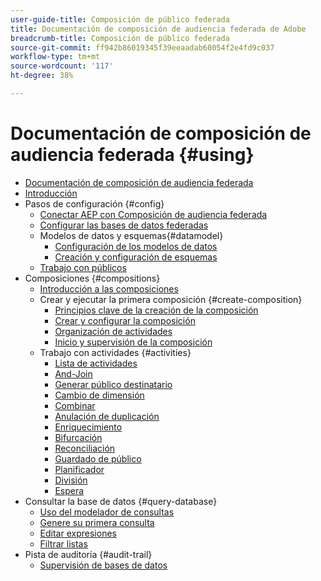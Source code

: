 ```yaml
---
user-guide-title: Composición de público federada
title: Documentación de composición de audiencia federada de Adobe
breadcrumb-title: Composición de público federada
source-git-commit: ff942b86019345f39eeaadab60054f2e4fd9c037
workflow-type: tm+mt
source-wordcount: '117'
ht-degree: 38%

---
```



# Documentación de composición de audiencia federada {#using}

+ [Documentación de composición de audiencia federada](home.md)
+ [Introducción ](chapter1/newfile.md)
+ Pasos de configuración {#config}
   + [Conectar AEP con Composición de audiencia federada](connections/destinations.md)
   + [Configurar las bases de datos federadas](connections/federated-db.md)
   + Modelos de datos y esquemas{#datamodel}
      + [Configuración de los modelos de datos](data-management/gs-models.md)
      + [Creación y configuración de esquemas](customer/schemas.md)
   + [Trabajo con públicos](customer/audiences.md)
+ Composiciones {#compositions}
   + [Introducción a las composiciones](compositions/gs-compositions.md)
   + Crear y ejecutar la primera composición {#create-composition}
      + [Principios clave de la creación de la composición](compositions/gs-composition-creation.md)
      + [Crear y configurar la composición](compositions/create-composition.md)
      + [Organización de actividades](compositions/orchestrate-activities.md)
      + [Inicio y supervisión de la composición](compositions/start-monitor-composition.md)
   + Trabajo con actividades {#activities}
      + [Lista de actividades](compositions/activities/about-activities.md)
      + [And-Join](compositions/activities/and-join.md)
      + [Generar público destinatario](compositions/activities/build-audience.md)
      + [Cambio de dimensión](compositions/activities/change-dimension.md)
      + [Combinar](compositions/activities/combine.md)
      + [Anulación de duplicación](compositions/activities/deduplication.md)
      + [Enriquecimiento](compositions/activities/enrichment.md)
      + [Bifurcación](compositions/activities/fork.md)
      + [Reconciliación](compositions/activities/reconciliation.md)
      + [Guardado de público](compositions/activities/save-audience.md)
      + [Planificador](compositions/activities/scheduler.md)
      + [División](compositions/activities/split.md)
      + [Espera](compositions/activities/wait.md)
+ Consultar la base de datos {#query-database}
   + [Uso del modelador de consultas](query/query-modeler-overview.md)
   + [Genere su primera consulta](query/build-query.md)
   + [Editar expresiones](query/expression-editor.md)
   + [Filtrar listas](query/filter.md)
+ Pista de auditoría {#audit-trail}
   + [Supervisión de bases de datos](admin/audit-trail.md)